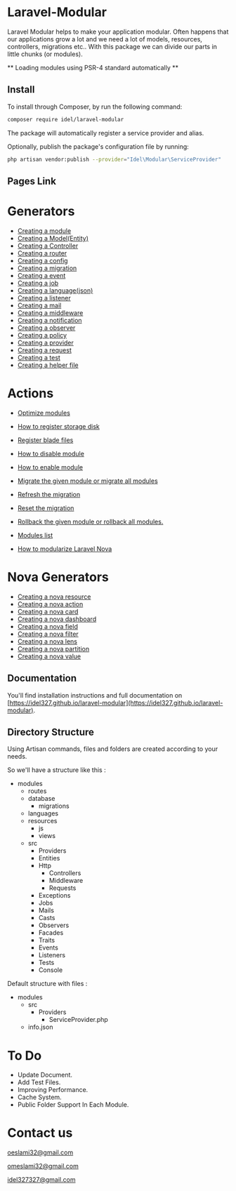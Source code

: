 # Laravel-Modular

Laravel Modular helps to make your application modular. Often happens that our applications grow a lot and we need a lot of models, resources, controllers, migrations etc.. With this package we can divide our parts in little chunks (or modules).

** Loading modules using PSR-4 standard automatically **

## Install

To install through Composer, by run the following command:

``` bash
composer require idel/laravel-modular
```

The package will automatically register a service provider and alias.

Optionally, publish the package's configuration file by running:

``` bash
php artisan vendor:publish --provider="Idel\Modular\ServiceProvider"
```

## Pages Link

# Generators

- [Creating a module](https://idel327.github.io/laravel-modular/make-module)
- [Creating a Model(Entity)](https://idel327.github.io/laravel-modular/make-model)
- [Creating a Controller](https://idel327.github.io/laravel-modular/make-controller)
- [Creating a router](https://idel327.github.io/laravel-modular/make-router)
- [Creating a config](https://idel327.github.io/laravel-modular/make-config)
- [Creating a migration](https://idel327.github.io/laravel-modular/make-migration)
- [Creating a event](https://idel327.github.io/laravel-modular/make-event)
- [Creating a job](https://idel327.github.io/laravel-modular/make-job)
- [Creating a language(json)](https://idel327.github.io/laravel-modular/make-language)
- [Creating a listener](https://idel327.github.io/laravel-modular/make-listener)
- [Creating a mail](https://idel327.github.io/laravel-modular/make-mail)
- [Creating a middleware](https://idel327.github.io/laravel-modular/make-middleware)
- [Creating a notification](https://idel327.github.io/laravel-modular/make-notification)
- [Creating a observer](https://idel327.github.io/laravel-modular/make-observer)
- [Creating a policy](https://idel327.github.io/laravel-modular/make-policy)
- [Creating a provider](https://idel327.github.io/laravel-modular/make-provider)
- [Creating a request](https://idel327.github.io/laravel-modular/make-request)
- [Creating a test](https://idel327.github.io/laravel-modular/make-test)
- [Creating a helper file](https://idel327.github.io/laravel-modular/make-helper)

# Actions

- [Optimize modules](https://idel327.github.io/laravel-modular/module-optimize)
- [How to register storage disk](https://idel327.github.io/laravel-modular/register-storage-disk)
- [Register blade files](https://idel327.github.io/laravel-modular/register-blade)
- [How to disable module](https://idel327.github.io/laravel-modular/disable-module)
- [How to enable module](https://idel327.github.io/laravel-modular/enable-module)
- [Migrate the given module or migrate all modules](https://idel327.github.io/laravel-modular/migrate-module)
- [Refresh the migration](https://idel327.github.io/laravel-modular/migrate-refresh-module)
- [Reset the migration](https://idel327.github.io/laravel-modular/migrate-reset-module)
- [Rollback the given module or rollback all modules.](https://idel327.github.io/laravel-modular/migrate-rollback-module)
- [Modules list](https://idel327.github.io/laravel-modular/module-list)


- [How to modularize Laravel Nova](https://idel327.github.io/laravel-modular/nova/how-to-active-nova)

# Nova Generators

- [Creating a nova resource](https://idel327.github.io/laravel-modular/nova/make-resource)
- [Creating a nova action](https://idel327.github.io/laravel-modular/nova/make-action)
- [Creating a nova card](https://idel327.github.io/laravel-modular/nova/make-card)
- [Creating a nova dashboard](https://idel327.github.io/laravel-modular/nova/make-dashboard)
- [Creating a nova field](https://idel327.github.io/laravel-modular/nova/make-field)
- [Creating a nova filter](https://idel327.github.io/laravel-modular/nova/make-filter)
- [Creating a nova lens](https://idel327.github.io/laravel-modular/nova/make-lens)
- [Creating a nova partition](https://idel327.github.io/laravel-modular/nova/make-partition)
- [Creating a nova value](https://idel327.github.io/laravel-modular/nova/make-value)

## Documentation

You'll find installation instructions and full documentation on [https://idel327.github.io/laravel-modular](https://idel327.github.io/laravel-modular).

## Directory Structure

Using Artisan commands, files and folders are created according to your needs.

So we'll have a structure like this :

* modules
  * routes
  * database
  	* migrations
  * languages
  * resources
  	* js
  	* views
  * src
    * Providers
    * Entities
    * Http
    	* Controllers
    	* Middleware
      * Requests
    * Exceptions
    * Jobs
    * Mails
    * Casts
    * Observers
    * Facades
    * Traits
    * Events
    * Listeners
    * Tests
    * Console

Default structure with files :

* modules
  * src
    * Providers
    	* ServiceProvider.php
  * info.json

# To Do

- Update Document.
- Add Test Files.
- Improving Performance.
- Cache System.
- Public Folder Support In Each Module.

# Contact us

oeslami32@gmail.com

omeslami32@gmail.com

idel327327@gmail.com